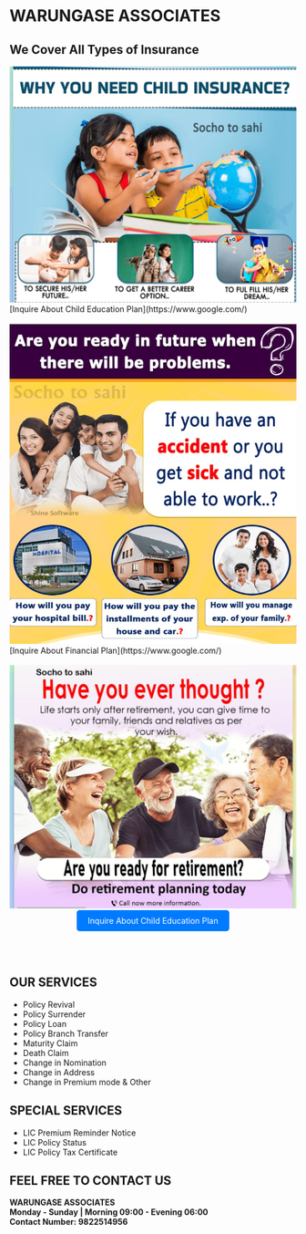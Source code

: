# WARUNGASE ASSOCIATES

## We Cover All Types of Insurance

<img src="ch_plan.jpg" alt="Child Planning"> 
<br>
[Inquire About Child Education Plan](https://www.google.com/)
<br><br>
<img src="fin_plan.jpg" alt="Financial Planning">
<br>
[Inquire About Financial Plan](https://www.google.com/)
<br><br>
<img src="ret_plan.jpg" alt="Retirement Plannings">
<br>
<div style="text-align:center;">
    <a href="https://www.google.com/" style="display:inline-block; padding:10px 20px; background-color:#007bff; color:#fff; text-decoration:none; border-radius:5px;">Inquire About Child Education Plan</a>
</div>

<br><br>

## OUR SERVICES

- Policy Revival
- Policy Surrender
- Policy Loan
- Policy Branch Transfer
- Maturity Claim
- Death Claim
- Change in Nomination
- Change in Address    
- Change in Premium mode & Other

## SPECIAL SERVICES

- LIC Premium Reminder Notice
- LIC Policy Status
- LIC Policy Tax Certificate
 
## FEEL FREE TO CONTACT US

**WARUNGASE ASSOCIATES**<br>
**Monday - Sunday | Morning 09:00 - Evening 06:00**<br>
**Contact Number: 9822514956**












